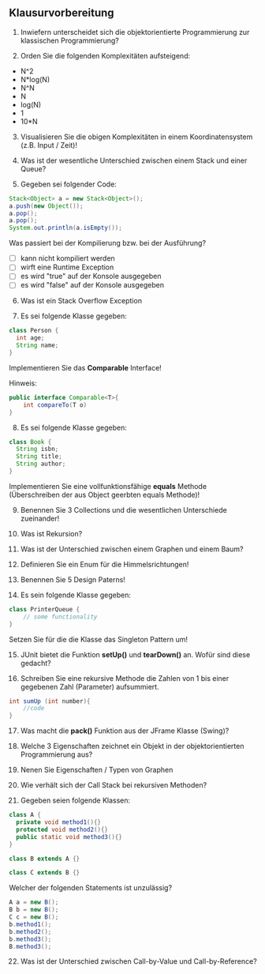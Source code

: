 ## Klausurvorbereitung

1. Inwiefern unterscheidet sich die objektorientierte Programmierung zur klassischen Programmierung?

2. Orden Sie die folgenden Komplexitäten aufsteigend:

  - N^2
  - N*log(N)
  - N^N
  - N
  - log(N)
  - 1
  - 10*N

3. Visualisieren Sie die obigen Komplexitäten in einem Koordinatensystem (z.B. Input / Zeit)!

4. Was ist der wesentliche Unterschied zwischen einem Stack und einer Queue?

5. Gegeben sei folgender Code:

  ```java
  Stack<Object> a = new Stack<Object>();
  a.push(new Object());
  a.pop();
  a.pop();
  System.out.println(a.isEmpty());
  ```
  Was passiert bei der Kompilierung bzw. bei der Ausführung?
  - [ ] kann nicht kompiliert werden
  - [ ] wirft eine Runtime Exception
  - [ ] es wird "true" auf der Konsole ausgegeben
  - [ ] es wird "false" auf der Konsole ausgegeben

6. Was ist ein Stack Overflow Exception

7. Es sei folgende Klasse gegeben:
  ```java
  class Person {
    int age;
    String name;
  }
  ```
  Implementieren Sie das __Comparable__ Interface!

  Hinweis:

  ```java
  public interface Comparable<T>{
      int compareTo(T o)
  }  
  ```

8. Es sei folgende Klasse gegeben:
  ```java
  class Book {
    String isbn;
    String title;
    String author;
  }
  ```
  Implementieren Sie eine vollfunktionsfähige __equals__ Methode (Überschreiben der aus Object geerbten equals Methode)!

9. Benennen Sie 3 Collections und die wesentlichen Unterschiede zueinander!

10. Was ist Rekursion?

11. Was ist der Unterschied zwischen einem Graphen und einem Baum?

12. Definieren Sie ein Enum für die Himmelsrichtungen!

13. Benennen Sie 5 Design Paterns!

14. Es sein folgende Klasse gegeben:

  ```java
  class PrinterQueue {
      // some functionality
  }
  ```
  Setzen Sie für die die Klasse das Singleton Pattern um!

15. JUnit bietet die Funktion __setUp()__ und __tearDown()__ an. Wofür sind diese gedacht?

16. Schreiben Sie eine rekursive Methode die Zahlen von 1 bis einer gegebenen Zahl (Parameter) aufsummiert.

  ```java
  int sumUp (int number){
      //code
  }
  ```
17. Was macht die __pack()__ Funktion aus der JFrame Klasse (Swing)?

18. Welche 3 Eigenschaften zeichnet ein Objekt in der objektorientierten Programmierung aus?

19. Nenen Sie Eigenschaften / Typen von Graphen

20. Wie verhält sich der Call Stack bei rekursiven Methoden?

21. Gegeben seien folgende Klassen:

  ```java
  class A {
  	private void method1(){}
  	protected void method2(){}
  	public static void method3(){}
  }

  class B extends A {}

  class C extends B {}
  ```

  Welcher der folgenden Statements ist unzulässig?
  ```java
  A a = new B();
  B b = new B();
  C c = new B();
  b.method1();  
  b.method2();
  b.method3();
  B.method3();
  ```

22. Was ist der Unterschied zwischen Call-by-Value und Call-by-Reference?
